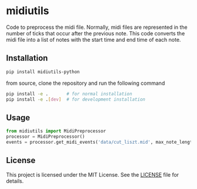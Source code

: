 # midiutils

Code to preprocess the midi file. Normally, midi files are represented in the
number of ticks that occur after the previous note. This code converts the midi
file into a list of notes with the start time and end time of each note.

## Installation

```bash
pip install midiutils-python
```

from source, clone the repository and run the following command
```bash
pip install -e .       # for normal installation
pip install -e .[dev]  # for development installation
```

## Usage

```python
from midiutils import MidiPreprocessor
processor = MidiPreprocessor()
events = processor.get_midi_events('data/cut_liszt.mid', max_note_length=50)
```

## License

This project is licensed under the MIT License. See the [LICENSE](LICENSE) file
for details.



